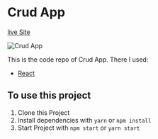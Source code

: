 # Crud App
 
[live Site](https://a-crud-app.netlify.app/)

![Crud App](/prerview.png)

This is the code repo of Crud App. There I used:
  * [React](https://reactjs.org)

## To use this project
  1. Clone this Project
  2. Install dependencies with `yarn` or `npm install`
  3. Start Project with `npm start` or `yarn start`
